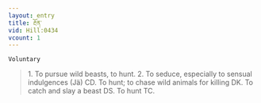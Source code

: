 ```yaml
---
layout: entry
title: རྔོན་
vid: Hill:0434
vcount: 1
---
```

`Voluntary` 
> 1\.
 To pursue wild beasts, to hunt\.
 2\.
 To seduce, especially to sensual indulgences (Jä) CD\.
 To hunt; to chase wild animals for killing DK\.
 To catch and slay a beast DS\.
 To hunt TC\.

